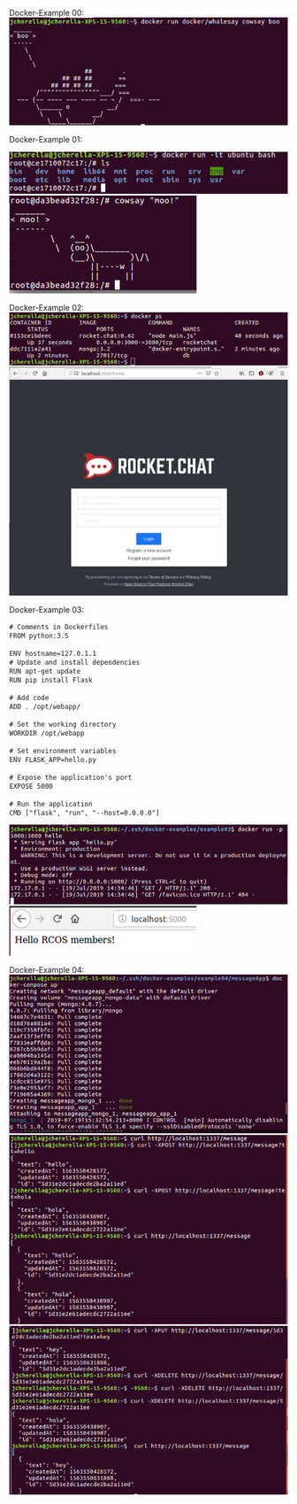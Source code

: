   Docker-Example 00:
  <img src="images/lab600.png">
  
  Docker-Example 01:
  
  <img src="images/lab601.png">
  <img src="images/lab601_2.png">
  
  Docker-Example 02:
  <img src="images/lab602_1.png">
  <img src="images/lab602_2.png">
  
  Docker-Example 03:
```
# Comments in Dockerfiles
FROM python:3.5

ENV hostname=127.0.1.1
# Update and install dependencies
RUN apt-get update
RUN pip install Flask

# Add code
ADD . /opt/webapp/

# Set the working directory
WORKDIR /opt/webapp

# Set environment variables
ENV FLASK_APP=hello.py

# Expose the application's port
EXPOSE 5000

# Run the application
CMD ["flask", "run", "--host=0.0.0.0"]
```
  <img src="images/lab603_1.png">
  <img src="images/lab603_2.png">
  
  Docker-Example 04:
  <img src="images/lab604.png">
  <img src="images/lab604_1.png">
  <img src="images/lab604_2.png">
  
